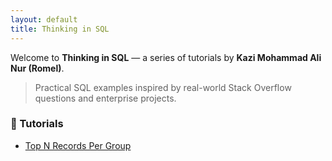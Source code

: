 ```yaml
---
layout: default
title: Thinking in SQL
---
```


Welcome to **Thinking in SQL** — a series of tutorials by **Kazi Mohammad Ali Nur (Romel)**.

> Practical SQL examples inspired by real-world Stack Overflow questions and enterprise projects.

### 📘 Tutorials

- [Top N Records Per Group](tutorials/top-n-per-group.md)